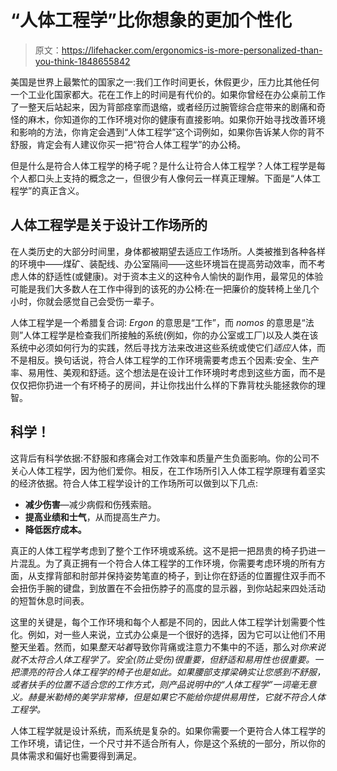 # “人体工程学”比你想象的更加个性化

> 原文：<https://lifehacker.com/ergonomics-is-more-personalized-than-you-think-1848655842>

美国是世界上最繁忙的国家之一:我们工作时间更长，休假更少，压力比其他任何一个工业化国家都大。花在工作上的时间是有代价的。如果你曾经在办公桌前工作了一整天后站起来，因为背部痉挛而退缩，或者经历过腕管综合症带来的剧痛和奇怪的麻木，你知道你的工作环境对你的健康有直接影响。如果你开始寻找改善环境和影响的方法，你肯定会遇到“人体工程学”这个词例如，如果你告诉某人你的背不舒服，肯定会有人建议你买一把“符合人体工程学”的办公椅。



但是什么是符合人体工程学的椅子呢？是什么让符合人体工程学？人体工程学是每个人都口头上支持的概念之一，但很少有人像何云一样真正理解。下面是“人体工程学”的真正含义。

## 人体工程学是关于设计工作场所的

在人类历史的大部分时间里，身体都被期望去适应工作场所。人类被推到各种各样的环境中——煤矿、装配线、办公室隔间——这些环境旨在提高劳动效率，而不考虑人体的舒适性(或健康)。对于资本主义的这种令人愉快的副作用，最常见的体验可能是我们大多数人在工作中得到的该死的办公椅:在一把廉价的旋转椅上坐几个小时，你就会感觉自己会受伤一辈子。

人体工程学是一个希腊复合词: *Ergon* 的意思是“工作”，而 *nomos* 的意思是“法则”人体工程学是检查我们所接触的系统(例如，你的办公室或工厂)以及人类在该系统中必须如何行为的实践，然后寻找方法来改进这些系统或使它们*适应*人体，而不是相反。换句话说，符合人体工程学的工作环境需要考虑五个因素:安全、生产率、易用性、美观和舒适。这个想法是在设计工作环境时考虑到这些方面，而不是仅仅把你扔进一个有坏椅子的房间，并让你找出什么样的下靠背枕头能拯救你的理智。

## 科学！

这背后有科学依据:不舒服和疼痛会对工作效率和质量产生负面影响。你的公司不关心人体工程学，因为他们爱你。相反，在工作场所引入人体工程学原理有着坚实的经济依据。符合人体工程学设计的工作场所可以做到以下几点:

*   **减少伤害**—减少病假和伤残索赔。
*   **提高业绩和士气**，从而提高生产力。
*   **降低医疗成本。**

真正的人体工程学考虑到了整个工作环境或系统。这不是把一把昂贵的椅子扔进一片混乱。为了真正拥有一个符合人体工程学的工作环境，你需要考虑环境的所有方面，从支撑背部和肘部并保持姿势笔直的椅子，到让你在舒适的位置握住双手而不会扭伤手腕的键盘，到放置在不会扭伤脖子的高度的显示器，到你站起来四处活动的短暂休息时间表。

这里的关键是，每个工作环境和每个人都是不同的，因此人体工程学计划需要个性化。例如，对一些人来说，立式办公桌是一个很好的选择，因为它可以让他们不用整天坐着。然而，如果*整天站着*导致你背痛或注意力不集中的不适，那么对*你来说就不太符合人体工程学了。安全(防止受伤)很重要，但舒适和易用性也很重要。一把漂亮的符合人体工程学的椅子也是如此。如果腰部支撑梁确实让您感到不舒服，或者扶手的位置不适合您的工作方式，则产品说明中的“人体工程学”一词毫无意义。赫曼米勒椅的美学非常棒，但是如果它不能给你提供易用性，它就不符合人体工程学。*

人体工程学就是设计系统，而系统是复杂的。如果你需要一个更符合人体工程学的工作环境，请记住，一个尺寸并不适合所有人，你是这个系统的一部分，所以你的具体需求和偏好也需要得到满足。